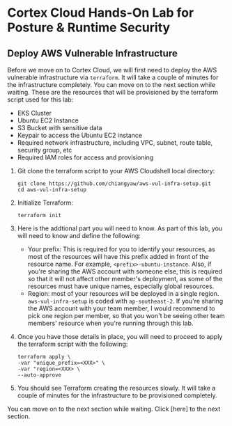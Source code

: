 # Cortex Cloud Hands-On Lab for Posture & Runtime Security
## Deploy AWS Vulnerable Infrastructure
Before we move on to Cortex Cloud, we will first need to deploy the AWS vulnerable infrastructure via ```terraform```. It will take a couple of minutes for the infrastructure completely. You can move on to the next section while waiting. These are the resources that will be provisioned by the terraform script used for this lab:
- EKS Cluster
- Ubuntu EC2 Instance
- S3 Bucket with sensitive data
- Keypair to access the Ubuntu EC2 instance
- Required network infrastructure, including VPC, subnet, route table, security group, etc
- Required IAM roles for access and provisioning

1. Git clone the terraform script to your AWS Cloudshell local directory:
    ```
    git clone https://github.com/chiangyaw/aws-vul-infra-setup.git
    cd aws-vul-infra-setup
    ```

2. Initialize Terraform:
    ```
    terraform init
    ```

3. Here is the addtional part you will need to know. As part of this lab, you will need to know and define the following:
    - Your prefix: This is required for you to identify your resources, as most of the resources will have this prefix added in front of the resource name. For example, ```<prefix>-ubuntu-instance```. Also, if you're sharing the AWS account with someone else, this is required so that it will not affect other member's deployment, as some of the resources must have unique names, especially global resources.
    - Region: most of your resources will be deployed in a single region. ```aws-vul-infra-setup``` is coded with ```ap-southeast-2```. If you're sharing the AWS account with your team member, I would recommend to pick one region per member, so that you won't be seeing other team members' resource when you're running through this lab.

4. Once you have those details in place, you will need to proceed to apply the terraform script with the following:
    ```
    terraform apply \
    -var "unique_prefix=<XXX>" \
    -var "region=<XXX> \
    --auto-approve
    ```

5. You should see Terraform creating the resources slowly. It will take a couple of minutes for the infrastructure to be provisioned completely. 

You can move on to the next section while waiting. Click [here] to the next section.